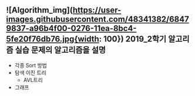![Algorithm_img](https://user-images.githubusercontent.com/48341382/68479837-a96b4f00-0276-11ea-8bc4-5fe20f76db76.jpg{width: 100})
2019_2학기 알고리즘 실습 문제의 알고리즘을 설명
--------------------
+ 각종 Sort 방법
+ 탐색 이진 트리 
  - AVL트리
+ 그래프
